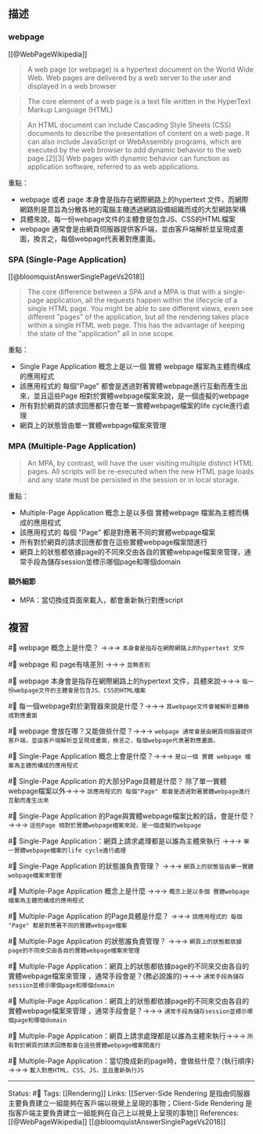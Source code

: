 
## 描述



### webpage
[[@WebPageWikipedia]]
> A web page (or webpage) is a hypertext document on the World Wide Web. Web pages are delivered by a web server to the user and displayed in a web browser

> The core element of a web page is a text file written in the HyperText Markup Language (HTML)

> An HTML document can include Cascading Style Sheets (CSS) documents to describe the presentation of content on a web page. It can also include JavaScript or WebAssembly programs, which are executed by the web browser to add dynamic behavior to the web page.[2][3] Web pages with dynamic behavior can function as application software, referred to as web applications. 


重點：
- webpage 或者 page 本身會是指存在網際網路上的hypertext 文件，而網際網路則是意旨為分散各地的電腦主機透過網路設備組織而成的大型網路架構
- 具體來說，每一份webpage文件的主體會是包含JS、CSS的HTML檔案
- webpage 通常會是由網頁伺服器提供客戶端，並由客戶端解析並呈現成畫面，換言之，每個webpage代表著對應畫面。




### SPA (Single-Page Application)

[[@bloomquistAnswerSinglePageVs2018]]
> The core difference between a SPA and a MPA is that with a single-page application, all the requests happen within the lifecycle of a single HTML page. You might be able to see different views, even see different "pages" of the application, but all the rendering takes place within a single HTML web page. This has the advantage of keeping the state of the "application" all in one scope.


重點：
- Single Page Application 概念上是以一個 實體 webpage 檔案為主體而構成的應用程式
- 該應用程式的 每個"Page" 都會是透過對著實體webpage進行互動而產生出來，並且這些Page 相對於實體webpage檔案來說，是一個虛擬的webpage
- 所有對於網頁的請求回應都只會在單一實體webpage檔案的life cycle進行處理
- 網頁上的狀態皆由單一實體webpage檔案來管理

### MPA (Multiple-Page Application)

> An MPA, by contrast, will have the user visiting multiple distinct HTML pages. All scripts will be re-executed when the new HTML page loads and any state must be persisted in the session or in local storage. 

重點：
- Multiple-Page Application 概念上是以多個 實體webpage 檔案為主體而構成的應用程式
- 該應用程式的 每個 "Page" 都是對應著不同的實體webpage檔案
- 所有對於網頁的請求回應都會在這些實體webpage檔案間進行
- 網頁上的狀態都依據page的不同來交由各自的實體webpage檔案來管理，通常手段為儲存session並標示哪個page和哪個domain


#### 額外細節
- MPA：當切換成頁面來載入，都會重新執行對應script

## 複習

#🧠 webpage 概念上是什麼？ ->->-> `本身會是指存在網際網路上的hypertext 文件`
<!--SR:!2022-11-30,23,250-->

#🧠 webpage 和 page有啥差別 ->->-> `並無差別`
<!--SR:!2022-12-01,23,250-->

#🧠 webpage  本身會是指存在網際網路上的hypertext 文件，具體來說->->-> `每一份webpage文件的主體會是包含JS、CSS的HTML檔案`
<!--SR:!2022-11-29,22,250-->

#🧠 每一個webpage對於瀏覽器來說是什麼？->->-> `其webpage文件會被解析並轉換成對應畫面`
<!--SR:!2023-01-09,46,250-->

#🧠 webpage 會放在哪？又能做些什麼？->->-> `webpage 通常會是由網頁伺服器提供客戶端，並由客戶端解析並呈現成畫面，換言之，每個webpage代表著對應畫面。`
<!--SR:!2022-12-07,28,250-->

#🧠 Single-Page Application 概念上會是什麼？->->-> `是以一個 實體 webpage 檔案為主體而構成的應用程式`
<!--SR:!2023-01-12,48,250-->

#🧠 Single-Page Application 的大部分Page具體是什麼？ 除了單一實體webpage檔案以外->->-> `該應用程式的 每個"Page" 都會是透過對著實體webpage進行互動而產生出來`
<!--SR:!2023-01-05,43,250-->

#🧠 Single-Page Application 的Page與實體webpage檔案比較的話，會是什麼？ ->->-> `這些Page 相對於實體webpage檔案來說，是一個虛擬的webpage`
<!--SR:!2023-01-15,50,250-->


#🧠 Single-Page Application：網頁上請求處理都是以誰為主體來執行 ->->-> `單一實體webpage檔案的life cycle進行處理`
<!--SR:!2022-11-27,20,250-->


#🧠 Single-Page Application 的狀態誰負責管理？ ->->-> `網頁上的狀態皆由單一實體webpage檔案來管理`
<!--SR:!2023-01-19,54,250-->

#🧠  Multiple-Page Application 概念上是什麼 ->->-> `概念上是以多個 實體webpage 檔案為主體而構成的應用程式`
<!--SR:!2022-12-04,26,250-->

#🧠 Multiple-Page Application 的Page具體是什麼？  ->->-> `該應用程式的 每個 "Page" 都是對應著不同的實體webpage檔案`
<!--SR:!2022-12-07,28,250-->

#🧠 Multiple-Page Application 的狀態誰負責管理？ ->->-> `網頁上的狀態都依據page的不同來交由各自的實體webpage檔案來管理`
<!--SR:!2023-01-07,44,250-->


#🧠 Multiple-Page Application：網頁上的狀態都依據page的不同來交由各自的實體webpage檔案來管理 ，通常手段會是？(務必說誰的)->->-> `通常手段為儲存session並標示哪個page和哪個domain`
<!--SR:!2022-11-28,21,250-->

#🧠 Multiple-Page Application：網頁上的狀態都依據page的不同來交由各自的實體webpage檔案來管理 ，通常手段會是？->->-> `通常手段為儲存session並標示哪個page和哪個domain`
<!--SR:!2022-12-03,25,250-->

#🧠 Multiple-Page Application：網頁上請求處理都是以誰為主體來執行->->-> `所有對於網頁的請求回應都會在這些實體webpage檔案間進行`
<!--SR:!2022-12-07,28,250-->

#🧠 Multiple-Page Application：當切換成新的page時，會做些什麼？(執行順序) ->->-> `載入對應HTML、CSS、JS，並且重新執行JS`
<!--SR:!2022-12-05,26,250-->





---
Status: #🌱 
Tags:
[[Rendering]]
Links:
[[Server-Side Rendering 是指由伺服器主要負責建立一組能夠在客戶端以視覺上呈現的事物；Client-Side Rendering 是指客戶端主要負責建立一組能夠在自己上以視覺上呈現的事物]]
References:
[[@WebPageWikipedia]]
[[@bloomquistAnswerSinglePageVs2018]]